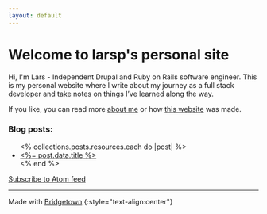 ```yaml
---
layout: default
---
```


# Welcome to larsp's personal site

Hi, I'm Lars - Independent Drupal and Ruby on Rails software engineer. This is my personal website where I write about my journey as a full stack developer and take notes on things I’ve learned along the way.

If you like, you can read more [about me](/about) or how [this website](/webtech/2022/04/30/bridgetown/) was made.

<h3>Blog posts:</h3>

<ul>
  <% collections.posts.resources.each do |post| %>
    <li>
      <a href="<%= post.relative_url %>"><%= post.data.title %></a>
    </li>
  <% end %>
</ul>

<a href="https://larsp.dev/feed.xml">Subscribe to Atom feed</a>

----

Made with [Bridgetown](/webtech/2022/04/30/bridgetown/)
{:style="text-align:center"}
